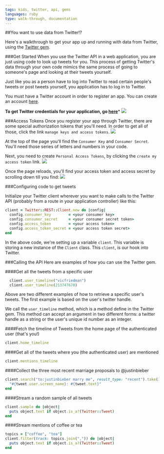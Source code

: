 ```yaml
---
tags: kids, twitter, api, gems
languages: ruby
type: walk-through, documentation
---
```


##You want to use data from Twitter!?

Here's a walkthrough to get your app up and running with data from Twitter, using the [Twitter gem](https://github.com/sferik/twitter).


###Get Started
When you use the Twitter API in a web application, you are just using code to look up tweets for you. This process of getting Twitter's data through your own code mimics the same process of going to someone's page and looking at their tweets yourself.

Just like you as a person have to log into Twitter to read certain people's tweets or post tweets yourself, you application has to log in to Twitter.

You must have a Twitter account in order to register an app. You can create an account [here](https://twitter.com/signup).

**To get Twitter credentials for your application, go [here](https://apps.twitter.com/)***
<img src="https://s3.amazonaws.com/after-school-assets/twitter-app-form.png">


###Access Tokens
Once you register your app through Twitter, there are some special authorization tokens that you'll need. In order to get all of those, click the link `manage keys and access tokens`.
<img src="https://s3.amazonaws.com/after-school-assets/twitter-access-keys.png">

At the top of the page you'll find the `Consumer Key` and `Consumer Secret`. You'll need those series of letters and numbers in your code.

Next, you need to create `Personal Access Tokens`, by clicking the `create my access token` link.
<img src="https://s3.amazonaws.com/after-school-assets/twitter-create-access-token.png">

Once the page reloads, you'll find your access token and access secret by scrolling down till you find:
<img src="https://s3.amazonaws.com/after-school-assets/twitter-access-tokens.png">

###Configuring code to get tweets

Initialize your Twitter client wherever you want to make calls to the Twitter API (probably from a route in your application controller) like this:

```ruby
client = Twitter::REST::Client.new do |config|
  config.consumer_key        = <your consumer key>
  config.consumer_secret     = <your consumer secret token>
  config.access_token        = <your access token>
  config.access_token_secret = <your access token secret>
end
```

In the above code, we're setting up a variable `client`. This variable is storing a new instance of the `Client` class. This `client`, is our hook into Twitter.

###Calling the API
Here are examples of how you can use the Twitter gem.

####Get all the tweets from a specific user

```ruby
  client.user_timeline("vicfriedman")
  client.user_timeline(213747670)
```

Above are two different examples of how to retrieve a specific user's tweets. The first example is based on the user's twitter handle.

We call the `user_timeline` method, which is a method define in the Twitter gem. This method can accept an argument in two different forms: a twitter handle as a string or the user's unique id number as an integer.

####Fetch the timeline of Tweets from the home page of the authenticated user (that's you!)

```ruby
client.home_timeline
```

####Get all of the tweets where you (the authenticated user) are mentioned

```ruby
client.mentions_timeline
```

####Collect the three most recent marriage proposals to @justinbieber

```ruby
client.search("to:justinbieber marry me", result_type: "recent").take(3).collect do |tweet|
  "#{tweet.user.screen_name}: #{tweet.text}"
end
```

####Stream a random sample of all tweets

```ruby
client.sample do |object|
  puts object.text if object.is_a?(Twitter::Tweet)
end
```

####Stream mentions of coffee or tea

```ruby
topics = ["coffee", "tea"]
client.filter(track: topics.join(",")) do |object|
  puts object.text if object.is_a?(Twitter::Tweet)
end
```



